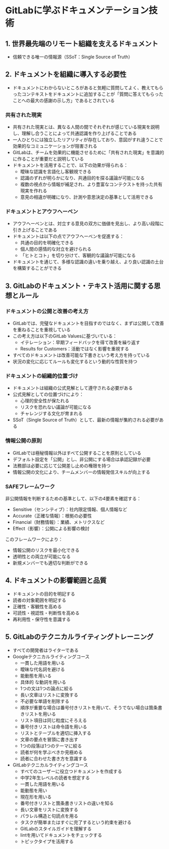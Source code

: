 # GitLabに学ぶドキュメンテーション技術

## 1. 世界最先端のリモート組織を支えるドキュメント

- 信頼できる唯一の情報源（SSoT：Single Source of Truth）

## 2. ドキュメントを組織に導入する必要性

- ドキュメントにわからないところがあると気軽に質問してよく、教えてもらったコンテキストをドキュメントに追加することが「質問に答えてもらったことへの最大の感謝の示し方」であるとされている

### 共有された現実

- 共有された現実とは、異なる人間の間でそれぞれが感じている現実を説明し、理解し合うことによって共通認識を作り上げることである
- 一人ひとりには独立したリアリティが存在しており、意図がすれ違うことで効果的なコミュニケーションが阻害される
- GitLabは、チームを効果的に機能させるために「共有された現実」を意識的に作ることが重要だと説明している
- ドキュメントを活用することで、以下の効果が得られる：
  - 曖昧な認識を言語化し客観視できる
  - 認識のずれが明らかになり、共通目的を探る議論が可能になる
  - 複数の視点から情報が補足され、より豊富なコンテクストを持った共有現実を作れる
  - 意見の相違が明確になり、計測や意思決定の基準として活用できる

### ドキュメントとアウフヘーベン

- アウフヘーベンとは、対立する意見の双方に価値を見出し、より高い段階に引き上げることである
- ドキュメントは以下の点でアウフヘーベンを促進する：
  - 共通の目的を明確化できる
  - 個人間の感情的な対立を避けられる
  - 「ヒトとコト」を切り分けて、客観的な議論が可能になる
- ドキュメントを通じて、多様な認識の違いを乗り越え、より良い認識の土台を構築することができる

## 3. GitLabのドキュメント・テキスト活用に関する思想とルール

### ドキュメントの公開と改善の考え方

- GitLabでは、完璧なドキュメントを目指すのではなく、まずは公開して改善を重ねることを重視している
- この考え方は以下のGitLab Valuesに基づいている：
  - イテレーション：早期フィードバックを得て改善を繰り返す
  - Results for Customers：活動ではなく影響を重視する
- すべてのドキュメントは改善可能な下書きという考え方を持っている
- 状況の変化に応じてルールも変化するという動的な性質を持つ

### ドキュメントの組織的位置づけ

- ドキュメントは組織の公式見解として遵守される必要がある
- 公式見解としての位置づけにより：
  - 心理的安全性が保たれる
  - リスクを恐れない議論が可能になる
  - チャレンジする文化が育まれる
- SSoT（Single Source of Truth）として、最新の情報が集約される必要がある

### 情報公開の原則

- GitLabでは極秘情報以外はすべて公開することを原則としている
- デフォルト設定を「公開」とし、非公開にする場合は承認記録が必要
- 法務部は必要に応じて公開差し止めの権限を持つ
- 情報公開の文化により、チームメンバーの情報発信スキルが向上する

### SAFEフレームワーク

非公開情報を判断するための基準として、以下の4要素を確認する：

- Sensitive（センシティブ）：社内限定情報、個人情報など
- Accurate（正確な情報）：根拠の必要性
- Financial（財務情報）：業績、メトリクスなど
- Effect（影響）：公開による影響の検討

このフレームワークにより：

- 情報公開のリスクを最小化できる
- 透明性との両立が可能になる
- 新規メンバーでも適切な判断ができる

## 4. ドキュメントの影響範囲と品質

- ドキュメントの目的を明記する
- 読者の対象範囲を明記する
- 正確性・客観性を高める
- 可読性・視認性・判断性を高める
- 再利用性・保守性を意識する

## 5. GitLabのテクニカルライティングトレーニング

- すべての開発者はライターである
- Googleテクニカルライティングコース
  - 一貫した用語を用いる
  - 曖昧な代名詞を避ける
  - 能動態を用いる
  - 具体的 な動詞を用いる
  - 1つの文は1つの論点に絞る
  - 長い文章はリストに変換する
  - 不必要な単語を削除する
  - 順序が重要な場合は番号付きリストを用いて、そうでない場合は箇条書きリストを用いる
  - リスト項目は同じ粒度にそろえる
  - 番号付きリストは命令語を用いる
  - リストとテーブルを適切に挿入する
  - 文章の要点を冒頭に書き出す
  - 1つの段落は1つのテーマに絞る
  - 読者が何を学ぶべきか見極める
  - 読者に合わせた書き方を意識する
- GitLabテクニカルライティングコース
  - すべてのユーザーに役立つドキュメントを作成する
  - 中学2年生レベルの読者を想定する
  - 一貫した用語を用いる
  - 能動態を用い
  - 現在形を用いる
  - 番号付きリストと箇条書きリストの違いを知る
  - 長い文章をリストに変換する
  - パラレル構造と句読点を用る
  - タスクが簡単またはすぐに完了するという約束を避ける
  - GitLabのスタイルガイドを理解する
  - lintを用いてドキュメントをチェックする
  - トピックタイプを活用する
